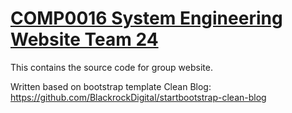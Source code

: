 # [COMP0016 System Engineering Website Team 24](http://students.cs.ucl.ac.uk/2018/group24/index.html)

This contains the source code for group website.

Written based on bootstrap template Clean Blog: https://github.com/BlackrockDigital/startbootstrap-clean-blog
